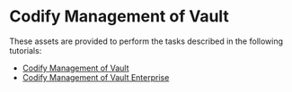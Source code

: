 # Codify Management of Vault

These assets are provided to perform the tasks described in the following tutorials:

- [Codify Management of Vault](https://learn.hashicorp.com/vault/operations/codify-mgmt-oss)
- [Codify Management of Vault Enterprise](https://learn.hashicorp.com/vault/operations/codify-mgmt-ent)
